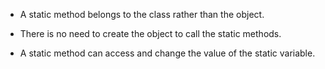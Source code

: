 -   A static method belongs to the class rather than the object.

-   There is no need to create the object to call the static methods.

-   A static method can access and change the value of the static
variable.